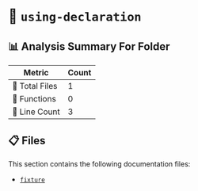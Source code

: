 # 📁 `using-declaration`

## 📊 Analysis Summary For Folder

| Metric | Count |
|--------|-------|
| 📁 Total Files | 1 |
| 🔧 Functions | 0 |
| 🔢 Line Count | 3 |


## 📋 Files

This section contains the following documentation files:

- [`fixture`](./fixture.md)
